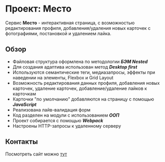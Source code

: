 # Проект: Место

Сервис **Место** - интерактивная страница, с возможностью редактирования профиля, добавления/удаления новых карточек с фотографиями, постановкой и удалением лайка.

## Обзор  

* Файловая структура оформлена по методологии ***БЭМ Nested***
* Для создания адаптива использован метод ***Desktop first***
* Используются семантические теги, медиазапросы, эффекты при наведении на элементы, Flexbox и Grid Layout
* Возможность редактирования данных профиля, добавления новых карточек, удаление карточек, 
добавление/удаление лайков к карточкам
* Карточки "по умолчанию" добавляются на страницу с помощью ***JavaScript***
* Реализована лайв-валидация форм
* Код разделен на модули с использованием ***ООП***
* Проект собирается с помощью ***Webpack***
* Настроены HTTP-запросы к удаленному серверу

## Контакты

Посмотреть сайт можно [тут](https://svetalexa.github.io/mesto/ "https://svetalexa.github.io/mesto/")
